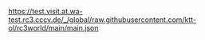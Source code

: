 https://test.visit.at.wa-test.rc3.cccv.de/_/global/raw.githubusercontent.com/ktt-ol/rc3world/main/main.json
